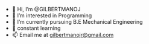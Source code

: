 - 👋 Hi, I’m @GILBERTMANOJ
- 👀 I’m interested in Programming
- 🌱 I’m currently pursuing B.E Mechanical Engineering
- 💞 constant learning
- 📫 Email me at gilbertmanojr@gmail.com

<!---
GILBERTMANOJ/GILBERTMANOJ is a ✨ special ✨ repository because its `README.md` (this file) appears on your GitHub profile.
You can click the Preview link to take a look at your changes.
--->
